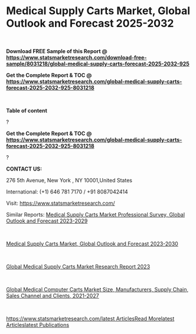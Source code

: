 <h1>Medical Supply Carts Market, Global Outlook and Forecast 2025-2032</h1><br/><p><strong>Download FREE Sample of this Report @ <a href="https://www.statsmarketresearch.com/download-free-sample/8031218/global-medical-supply-carts-forecast-2025-2032-925">https://www.statsmarketresearch.com/download-free-sample/8031218/global-medical-supply-carts-forecast-2025-2032-925</a></strong></p>
 
 
 
 <div><b>Get the Complete Report & TOC @ <a href="https://www.statsmarketresearch.com/global-medical-supply-carts-forecast-2025-2032-925-8031218">https://www.statsmarketresearch.com/global-medical-supply-carts-forecast-2025-2032-925-8031218</a></b></div>
 
 
 
 <p><br />
 
 <b>Table of content</b></p>
 
 
 
 <p>? </p>
 
 
 
 <div><b>Get the Complete Report & TOC @ <a href="https://www.statsmarketresearch.com/global-medical-supply-carts-forecast-2025-2032-925-8031218">https://www.statsmarketresearch.com/global-medical-supply-carts-forecast-2025-2032-925-8031218</a></b></div>
 
 
 
 <p>? </p>
 
 
 
 <p><b>CONTACT US:</b><br />
 
 276 5th Avenue, New York , NY 10001,United States<br />
 
 International: (+1) 646 781 7170 / +91 8087042414<br />
 
 Visit: <a href="https://www.statsmarketresearch.com/">https://www.statsmarketresearch.com/</a><br />
 
 Similar Reports: <a href="https://www.statsmarketresearch.com/global-medical-supply-carts-forecast-2025-2032-925-8031218">Medical Supply Carts Market Professional Survey, Global Outlook and Forecast 2023-2029</a><br />
 
 <br />
 
 <a href="https://www.statsmarketresearch.com/global-medical-supply-carts-forecast-2025-2032-925-8031218">Medical Supply Carts Market, Global Outlook and Forecast 2023-2030</a><br />
 
 <br />
 
 <a href="https://www.statsmarketresearch.com/global-medical-supply-carts-forecast-2025-2032-925-8031218">Global Medical Supply Carts Market Research Report 2023</a><br />
 
 <br />
 
 <a href="https://www.statsmarketresearch.com/global-medical-supply-carts-forecast-2025-2032-925-8031218">Global Medical Computer Carts Market Size, Manufacturers, Supply Chain, Sales Channel and Clients, 2021-2027</a><br />
 
 <br />
 
 <a href="https://gyeongbokgung.com">https://www.statsmarketresearch.com/</a><a href="https://hallyeomaritime.com">latest Articles</a><a href="https://jingwansa.com">Read More</a><a href="https://nguoiviet.jp/">latest Articles</a><a href="https://www.intelmarketresearch.com/">latest Publications</a></p>